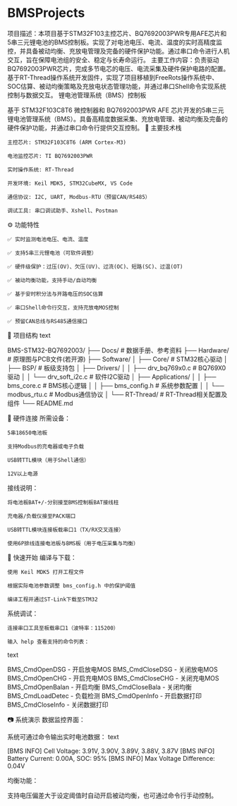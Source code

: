 # BMSProjects
项目描述：本项目基于STM32F103主控芯片、BQ7692003PWR专用AFE芯片和5串三元锂电池的BMS控制板。实现了对电池电压、电流、温度的实时高精度监控，并具备被动均衡、充放电管理及完备的硬件保护功能。通过串口命令进行人机交互，旨在保障电池组的安全、稳定与长寿命运行。 主要工作内容：负责驱动BQ7692003PWR芯片，完成多节电芯的电压、电流采集及硬件保护电路的配置。基于RT-Thread操作系统开发固件，实现了项目移植到FreeRots操作系统中、SOC估算、被动均衡策略及充放电状态管理功能，并通过串口Shell命令实现系统控制与数据交互。
锂电池管理系统（BMS）控制板

基于 STM32F103C8T6 微控制器和 BQ7692003PWR AFE 芯片开发的5串三元锂电池管理系统（BMS）。具备高精度数据采集、充放电管理、被动均衡及完备的硬件保护功能，并通过串口命令行提供交互控制。
🧰 主要技术栈

    主控芯片: STM32F103C8T6 (ARM Cortex-M3)

    电池监控芯片: TI BQ7692003PWR

    实时操作系统: RT-Thread

    开发环境: Keil MDK5, STM32CubeMX, VS Code

    通信协议: I2C, UART, Modbus-RTU（预留CAN/RS485）

    调试工具: 串口调试助手、Xshell、Postman

⚙️ 功能特性

    ✅ 实时监测电池电压、电流、温度

    ✅ 支持5串三元锂电池（可软件调整）

    ✅ 硬件级保护：过压(OV)、欠压(UV)、过流(OC)、短路(SC)、过温(OT)

    ✅ 被动均衡功能，支持手动/自动均衡

    ✅ 基于安时积分法与开路电压的SOC估算

    ✅ 串口Shell命令行交互，支持充放电MOS控制

    ✅ 预留CAN总线与RS485通信接口

📁 项目结构
text

BMS-STM32-BQ7692003/
├── Docs/                           # 数据手册、参考资料
├── Hardware/                       # 原理图与PCB文件(若开源)
├── Software/
│   ├── Core/                       # STM32核心驱动
│   ├── BSP/                        # 板级支持包
│   ├── Drivers/
│   │   ├── drv_bq769x0.c           # BQ769X0驱动
│   │   └── drv_soft_i2c.c          # 软件I2C驱动
│   ├── Applications/
│   │   ├── bms_core.c              # BMS核心逻辑
│   │   ├── bms_config.h            # 系统参数配置
│   │   └── modbus_rtu.c            # Modbus通信协议
│   └── RT-Thread/                  # RT-Thread相关配置及组件
└── README.md

🔧 硬件连接
所需设备：

    5串18650电池板

    支持Modbus的充电器或电子负载

    USB转TTL模块（用于Shell通信）

    12V以上电源

接线说明：

    将电池板BAT+/-分别接至BMS控制板BAT接线柱

    充电器/负载仪接至PACK端口

    USB转TTL模块连接板载串口1（TX/RX交叉连接）

    使用6P排线连接电池板与BMS板（用于电压采集与均衡）

🚀 快速开始
编译与下载：

    使用 Keil MDK5 打开工程文件

    根据实际电池参数调整 bms_config.h 中的保护阈值

    编译工程并通过ST-Link下载至STM32

系统调试：

    连接串口工具至板载串口1（波特率：115200）

    输入 help 查看支持的命令列表：

text

BMS_CmdOpenDSG      - 开启放电MOS
BMS_CmdCloseDSG     - 关闭放电MOS
BMS_CmdOpenCHG      - 开启充电MOS
BMS_CmdCloseCHG     - 关闭充电MOS
BMS_CmdOpenBalan    - 开启均衡
BMS_CmdCloseBala    - 关闭均衡
BMS_CmdLoadDetec    - 负载检测
BMS_CmdOpenInfo     - 开启数据打印
BMS_CmdCloseInfo    - 关闭数据打印

📷 系统演示
数据监控界面：

系统可通过命令输出实时电池数据：
text

[BMS INFO] Cell Voltage: 3.91V, 3.90V, 3.89V, 3.88V, 3.87V
[BMS INFO] Battery Current: 0.00A, SOC: 95%
[BMS INFO] Max Voltage Difference: 0.04V

均衡功能：

支持电压偏差大于设定阈值时自动开启被动均衡，也可通过命令行手动控制。
